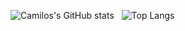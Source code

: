 ![Camilos's GitHub stats](https://github-readme-stats-camiloarangos-projects.vercel.app/api?username=CamiloArango&show_icons=true&theme=dark)
&nbsp;
![Top Langs](https://github-readme-stats-camiloarangos-projects.vercel.app/api/top-langs/?username=CamiloArango&layout=donut-vertical&theme=dark)
